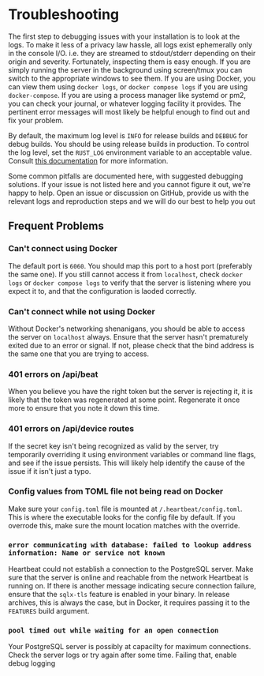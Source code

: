 # Troubleshooting

The first step to debugging issues with your installation is to look at the logs. To make it less of a privacy law
hassle, all logs exist ephemerally only in the console I/O. i.e. they are streamed to stdout/stderr depending on their
origin and severity. Fortunately, inspecting them is easy enough. If you are simply running the server in the background
using screen/tmux you can switch to the appropriate windows to see them. If you are using Docker, you can view them
using `docker logs`, or `docker compose logs` if you are using `docker-compose`. If you are using a process manager like
systemd or pm2, you can check your journal, or whatever logging facility it provides. The pertinent error messages will
most likely be helpful enough to find out and fix your problem.

By default, the maximum log level is `INFO` for release builds and `DEBBUG` for debug builds. You should be using
release builds in production. To control the log level, set the `RUST_LOG` environment variable to an acceptable value.
Consult [this documentation][tracing] for more information.

Some common pitfalls are documented here, with suggested debugging solutions. If your issue is not listed here and you
cannot figure it out, we're happy to help. Open an issue or discussion on GitHub, provide us with the relevant logs and
reproduction steps and we will do our best to help you out

## Frequent Problems

### Can't connect using Docker

The default port is `6060`. You should map this port to a host port (preferably the same one). If you still cannot
access it from `localhost`, check `docker logs` or `docker compose logs` to verify that the server is listening where
you expect it to, and that the configuration is laoded correctly.

### Can't connect while not using Docker

Without Docker's networking shenanigans, you should be able to access the server on `localhost` always. Ensure that the
server hasn't prematurely exited due to an error or signal. If not, please check that the bind address is the same one
that you are trying to access.

### 401 errors on /api/beat

When you believe you have the right token but the server is rejecting it, it is likely that the token was regenerated at
some point. Regenerate it once more to ensure that you note it down this time.

### 401 errors on /api/device routes

If the secret key isn't being recognized as valid by the server, try temporarily overriding it using environment
variables or command line flags, and see if the issue persists. This will likely help identify the cause of the issue if
it isn't just a typo.

### Config values from TOML file not being read on Docker

Make sure your `config.toml` file is mounted at `/.heartbeat/config.toml`. This is where the executable looks for the
config file by default. If you overrode this, make sure the mount location matches with the override.

### `error communicating with database: failed to lookup address information: Name or service not known`

Heartbeat could not establish a connection to the PostgreSQL server. Make sure that the server is online and reachable
from the network Heartbeat is running on. If there is another message indicating secure connection failure, ensure that
the `sqlx-tls` feature is enabled in your binary. In release archives, this is always the case, but in Docker, it
requires passing it to the `FEATURES` build argument.

### `pool timed out while waiting for an open connection`

Your PostgreSQL server is possibly at capacilty for maximum connections. Check the server logs or try again after some
time. Failing that, enable debug logging

[tracing]:
    https://docs.rs/tracing-subscriber/latest/tracing_subscriber/fmt/index.html#filtering-events-with-environment-variables
